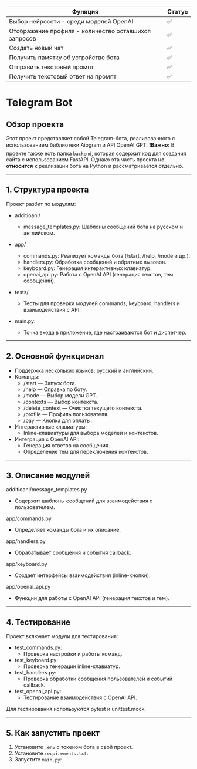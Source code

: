 | **Функция**                                    | **Статус** |
|------------------------------------------------|------------|
| Выбор нейросети - среди моделей OpenAI         | ✅         |
| Отображение профиля - количество оставшихся запросов | ✅         |
| Создать новый чат                              | ✅         |
| Получить памятку об устройстве бота            | ✅         |
| Отправить текстовый промпт                     | ✅         |
| Получить текстовый ответ на промпт             | ✅         |



#                     Telegram Bot                         #

## Обзор проекта
Этот проект представляет собой Telegram-бота, реализованного с 
использованием библиотеки Aiogram и API OpenAI GPT.
**❗Важно:** В проекте также есть папка `backend`, которая содержит код для создания сайта с использованием FastAPI. Однако эта часть проекта **не относится** к реализации бота на Python и рассматривается отдельно.

------------------------------------------------------------
## 1. Структура проекта
Проект разбит по модулям:

- additioanl/
  - message_templates.py: Шаблоны сообщений бота на русском и английском.

- app/
  - commands.py: Реализует команды бота (/start, /help, /mode и др.).
  - handlers.py: Обработка сообщений и обратных вызовов.
  - keyboard.py: Генерация интерактивных клавиатур.
  - openai_api.py: Работа с OpenAI API (генерация текстов, тем сообщений).

- tests/
  - Тесты для проверки модулей commands, keyboard, handlers и взаимодействия с API.

- main.py:
  - Точка входа в приложение, где настраиваются бот и диспетчер.

------------------------------------------------------------
## 2. Основной функционал
- Поддержка нескольких языков: русский и английский.
- Команды:
  - /start — Запуск бота.
  - /help — Справка по боту.
  - /mode — Выбор модели GPT.
  - /contexts — Выбор контекста.
  - /delete_context — Очистка текущего контекста.
  - /profile — Профиль пользователя.
  - /pay — Кнопка для оплаты.
- Интерактивные клавиатуры:
  - Inline-клавиатуры для выбора моделей и контекстов.
- Интеграция с OpenAI API:
  - Генерация ответов на сообщения.
  - Определение тем для переключения контекстов.

------------------------------------------------------------
## 3. Описание модулей

additioanl/message_templates.py
  - Содержит шаблоны сообщений для взаимодействия с пользователем.
  
app/commands.py
  - Определяет команды бота и их описание.

app/handlers.py
  - Обрабатывает сообщения и события callback.

app/keyboard.py
  - Создает интерфейсы взаимодействия (inline-кнопки).

app/openai_api.py
  - Функции для работы с OpenAI API (генерация текстов и тем).

------------------------------------------------------------
## 4. Тестирование
Проект включает модули для тестирования:
- test_commands.py:
  - Проверка настройки и работы команд.
- test_keyboard.py:
  - Проверка генерации inline-клавиатур.
- test_handlers.py:
  - Проверка обработки сообщения пользователей и событий callback.
- test_openai_api.py:
  - Тестирование взаимодействия с OpenAI API.

Для тестирования используются pytest и unittest.mock.

------------------------------------------------------------
## 5. Как запустить проект

1. Установите `.env` с токеном бота в свой проект.
2. Установите `requirements.txt`.
3. Запустите `main.py`:
